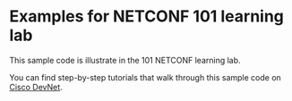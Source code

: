 # Examples for NETCONF 101 learning lab
This sample code is illustrate in the 101 NETCONF learning lab.

You can find step-by-step tutorials that walk through this sample code on [Cisco DevNet](http://developer.cisco.com/learning).
